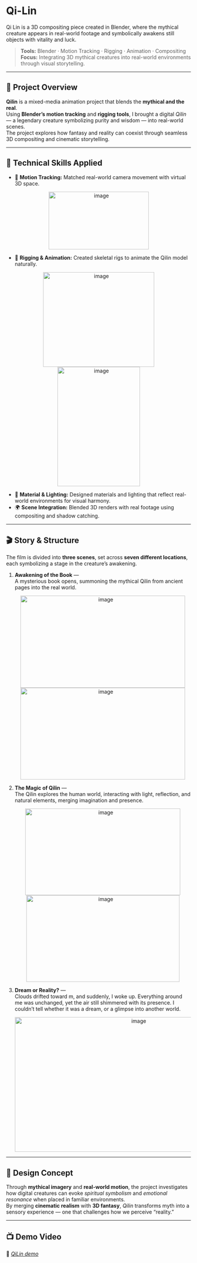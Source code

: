 # Qi-Lin
Qi Lin is a 3D compositing piece created in Blender, where the mythical creature appears in real-world footage and symbolically awakens still objects with vitality and luck.

> **Tools:** Blender · Motion Tracking · Rigging · Animation · Compositing  
> **Focus:** Integrating 3D mythical creatures into real-world environments through visual storytelling.

---

## 🌟 **Project Overview**
**Qilin** is a mixed-media animation project that blends the **mythical and the real**.  
Using **Blender’s motion tracking** and **rigging tools**, I brought a digital *Qilin* — a legendary creature symbolizing purity and wisdom — into real-world scenes.  
The project explores how fantasy and reality can coexist through seamless 3D compositing and cinematic storytelling.

---

## 🧠 **Technical Skills Applied**
- 🎥 **Motion Tracking:** Matched real-world camera movement with virtual 3D space.<br>
<p align="center">
  <img width="273" height="157" alt="image" src="https://github.com/user-attachments/assets/d38e0bba-3522-4443-8b95-4c7e08b6f275" />
  </p>

- 🦴 **Rigging & Animation:** Created skeletal rigs to animate the Qilin model naturally.<br>
<p align="center">
  <img width="303" height="258" alt="image" src="https://github.com/user-attachments/assets/6e84b470-25ea-4417-85a3-2e8d04e3c912" />
  <img width="225" height="325" alt="image" src="https://github.com/user-attachments/assets/11d1cc48-7e8e-4463-bf96-4b508f382f37" />
  </p>

- 🎨 **Material & Lighting:** Designed materials and lighting that reflect real-world environments for visual harmony.  
- 🌍 **Scene Integration:** Blended 3D renders with real footage using compositing and shadow catching.

---

## 🎬 **Story & Structure**
The film is divided into **three scenes**, set across **seven different locations**, each symbolizing a stage in the creature’s awakening.

1. **Awakening of the Book** —  
   A mysterious book opens, summoning the mythical Qilin from ancient pages into the real world.<br>
   <p align="center">
   <img width="449" height="251" alt="image" src="https://github.com/user-attachments/assets/d554d57c-c7a9-4837-b919-307b59077a5f" />
   <img width="449" height="250" alt="image" src="https://github.com/user-attachments/assets/30d6379c-6bb4-43a5-b59c-4ae1196d332c" />
   </p>

3. **The Magic of Qilin** —  
   The Qilin explores the human world, interacting with light, reflection, and natural elements, merging imagination and presence.<br>
   <p align="center">
   <img width="423" height="236" alt="image" src="https://github.com/user-attachments/assets/d54cfa25-4aea-411b-bd40-afaee6954e03" />
   <img width="418" height="236" alt="image" src="https://github.com/user-attachments/assets/d495c340-7104-4d41-96ee-0fd49a537264" />
   </p>

5. **Dream or Reality?** —  
   Clouds drifted toward m, and suddenly, I woke up. Everything around me was unchanged, yet the air still shimmered with its presence. I couldn’t tell whether it was a dream, or a glimpse into another world.<br>
   <p align="center">
   <img width="660" height="367" alt="image" src="https://github.com/user-attachments/assets/5153b19f-2df8-4ac9-8fd6-90a8cd63739d" />
   </p>
---

## 🧩 **Design Concept**
Through **mythical imagery** and **real-world motion**, the project investigates how digital creatures can evoke *spiritual symbolism* and *emotional resonance* when placed in familiar environments.  
By merging **cinematic realism** with **3D fantasy**, *Qilin* transforms myth into a sensory experience — one that challenges how we perceive “reality.”

---

## 📺 **Demo Video**
🎥 [*QiLin demo*  ](https://www.youtube.com/watch?v=xYS-eYrPRGE)
